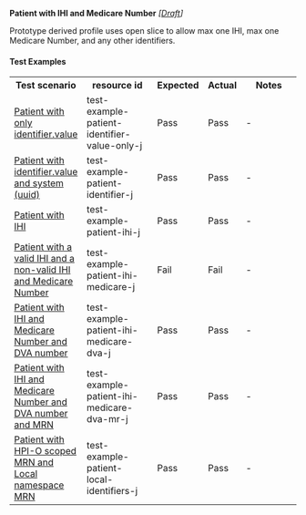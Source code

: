 **Patient with IHI and Medicare Number** *[[Draft](http://hl7.org/fhir/r4/valueset-publication-status.html)]*

Prototype derived profile uses open slice to allow max one IHI, max one Medicare Number, and any other identifiers.

#### Test Examples

<table class="list" style="width:100%">
    <colgroup>
       <col span="1" style="width: 19%;"/>
       <col span="1" style="width: 25%;"/>
       <col span="1" style="width: 10%;"/>
       <col span="1" style="width: 10%;"/>
       <col span="1" style="width: 20%;"/>
    </colgroup>
	<tbody>
      <tr>
        <th>Test scenario</th>
        <th>resource id</th>
        <th>Expected</th>
        <th>Actual</th>
		<th>Notes</th>
      </tr>
      <tr>
        <td><a href="Patient-test-example-patient-identifier-value-only-j.html">Patient with only identifier.value</a></td>
        <td>test-example-patient-identifier-value-only-j</td>
        <td>Pass</td>
        <td>Pass</td>
        <td>-</td>
      </tr>
      <tr>
        <td><a href="Patient-test-example-patient-identifier-j.html">Patient with identifier.value and system (uuid)</a></td>
        <td>test-example-patient-identifier-j</td>
        <td>Pass</td>
        <td>Pass</td>
        <td>-</td>
      </tr>
      <tr>
        <td><a href="Patient-test-example-patient-ihi-j.html">Patient with IHI</a></td>
        <td>test-example-patient-ihi-j</td>
        <td>Pass</td>
        <td>Pass</td>
        <td>-</td>
      </tr>
      <tr>
        <td><a href="Patient-test-example-patient-ihi-medicare-j.html">Patient with a valid IHI and a non-valid IHI and Medicare Number</a></td>
        <td>test-example-patient-ihi-medicare-j</td>
        <td>Fail</td>
        <td>Fail</td>
        <td>-</td>
      </tr>
      <tr>
        <td><a href="Patient-test-example-patient-ihi-medicare-dva-j.html">Patient with IHI and Medicare Number and DVA number</a></td>
        <td>test-example-patient-ihi-medicare-dva-j</td>
        <td>Pass</td>
        <td>Pass</td>
        <td>-</td>
      </tr>
      <tr>
        <td><a href="Patient-test-example-patient-ihi-medicare-dva-mr-j.html">Patient with IHI and Medicare Number and DVA number and MRN</a></td>
        <td>test-example-patient-ihi-medicare-dva-mr-j</td>
        <td>Pass</td>
        <td>Pass</td>
        <td>-</td>
      </tr>
      <tr>
        <td><a href="Patient-test-example-patient-local-identifiers-j.html">Patient with HPI-O scoped MRN and Local namespace MRN</a></td>
        <td>test-example-patient-local-identifiers-j</td>
        <td>Pass</td>
        <td>Pass</td>
        <td>-</td>
      </tr>
    </tbody>
</table>